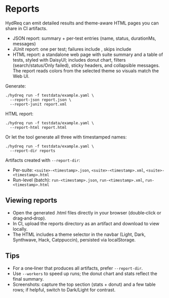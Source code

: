 # Reports

HydReq can emit detailed results and theme-aware HTML pages you can share in CI artifacts.

- JSON report: summary + per-test entries (name, status, durationMs, messages)
- JUnit report: one <testcase> per test; failures include <failure>, skips include <skipped/>
- HTML report: a standalone web page with suite summary and a table of tests, styled with DaisyUI; includes donut chart, filters (search/status/Only failed), sticky headers, and collapsible messages. The report reads colors from the selected theme so visuals match the Web UI.

Generate:
```
./hydreq run -f testdata/example.yaml \
  --report-json report.json \
  --report-junit report.xml
```

HTML report:
```
./hydreq run -f testdata/example.yaml \
  --report-html report.html
```

Or let the tool generate all three with timestamped names:
```
./hydreq run -f testdata/example.yaml \
  --report-dir reports
```

Artifacts created with `--report-dir`:
- Per-suite: `<suite>-<timestamp>.json`, `<suite>-<timestamp>.xml`, `<suite>-<timestamp>.html`
- Run-level (batch): `run-<timestamp>.json`, `run-<timestamp>.xml`, `run-<timestamp>.html`

## Viewing reports

- Open the generated .html files directly in your browser (double‑click or drag‑and‑drop).
- In CI, upload the reports directory as an artifact and download to view locally.
- The HTML includes a theme selector in the navbar (Light, Dark, Synthwave, Hack, Catppuccin), persisted via localStorage.

## Tips

- For a one‑liner that produces all artifacts, prefer `--report-dir`.
- Use `--workers` to speed up runs; the donut chart and stats reflect the final summary.
- Screenshots: capture the top section (stats + donut) and a few table rows; if helpful, switch to Dark/Light for contrast.
